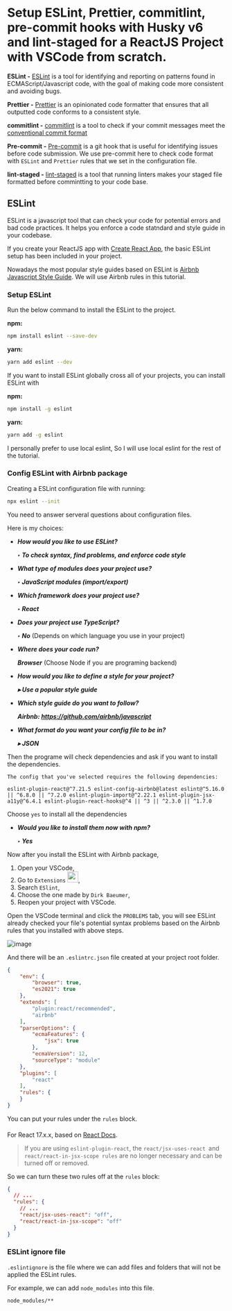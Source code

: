 # Setup ESLint, Prettier, commitlint, pre-commit hooks with Husky v6 and lint-staged for a ReactJS Project with VSCode from scratch.


__ESLint -__ [ESLint](https://eslint.org/docs/user-guide/getting-started) is a tool for identifying and reporting on patterns found in ECMAScript/Javascript code, with the goal of making code more consistent and avoiding bugs.

__Prettier -__ [Prettier](https://prettier.io/docs/en/index.html) is an opinionated code formatter that ensures that all outputted code conforms to a consistent style.

__commitlint -__ [commitlint](https://github.com/conventional-changelog/commitlint#what-is-commitlint) is a tool to check if your commit messages meet the [conventional commit format](https://www.conventionalcommits.org/en/v1.0.0/)

__Pre-commit -__ [Pre-commit](https://pre-commit.com/) is a git hook that is useful for identifying issues before code submission. We use pre-commit here to check code format with `ESLint` and `Prettier` rules that we set in the configuration file.

__lint-staged -__ [lint-staged](https://github.com/okonet/lint-staged) is a tool that running linters makes your staged file formatted before commintting to your code base.

## ESLint

ESLint is a javascript tool that can check your code for potential errors and bad code practices. It helps you enforce a code statndard and style guide in your codebase.

If you create your ReactJS app with [Create React App](https://reactjs.org/docs/create-a-new-react-app.html), the basic ESLint setup has been included in your project.

Nowadays the most popular style guides based on ESLint is [Airbnb Javascript Style Guide](https://github.com/airbnb/javascript). We will use Airbnb rules in this tutorial.

### Setup ESLint

Run the below command to install the ESLint to the project.

__npm:__
```bash
npm install eslint --save-dev
```
__yarn:__

```bash
yarn add eslint --dev
```

If you want to install ESLint globally cross all of your projects, you can install ESLint with

__npm:__
```bash
npm install -g eslint
```

__yarn:__
```bash
yarn add -g eslint
```

I personally prefer to use local eslint, So I will use local eslint for the rest of the tutorial.

### Config ESLint with Airbnb package

Creating a ESLint configuration file with running:

```bash
npx eslint --init
```

You need to answer serveral questions about configuration files.

Here is my choices:

* ___How would you like to use ESLint?___

  ___‣ To check syntax, find problems, and enforce code style___

* ___What type of modules does your project use?___
  
  ___‣ JavaScript modules (import/export)___

* ___Which framework does your project use?___

  ___‣ React___

* ___Does your project use TypeScript?___

  ___‣ No___ (Depends on which language you use in your project)

* ___Where does your code run?___
  
  ___Browser___ (Choose Node if you are programing backend)

* ___How would you like to define a style for your project?___

  ___▸ Use a popular style guide___

* ___Which style guide do you want to follow?___

  ___Airbnb: https://github.com/airbnb/javascript___

* ___What format do you want your config file to be in?___

  ___▸ JSON___

Then the programe will check dependencies and ask if you want to install the dependencies.

```
The config that you've selected requires the following dependencies:

eslint-plugin-react@^7.21.5 eslint-config-airbnb@latest eslint@^5.16.0 || ^6.8.0 || ^7.2.0 eslint-plugin-import@^2.22.1 eslint-plugin-jsx-a11y@^6.4.1 eslint-plugin-react-hooks@^4 || ^3 || ^2.3.0 || ^1.7.0
```
Choose `yes` to install all the dependencies
* ___Would you like to install them now with npm?___

  ___‣ Yes___

Now after you install the ESLint with Airbnb package, 

1. Open your VSCode, 
2. Go to `Extensions` <img src="https://user-images.githubusercontent.com/10986601/124714671-9ec5f900-df34-11eb-8753-06bcab58f58d.png" width="25" height="25">,
3. Search `ESlint`,
4. Choose the one made by `Dirk Baeumer`,
5. Reopen your project with VSCode.

Open the VSCode terminal and click the `PROBLEMS` tab, you will see ESLint already checked your file's potential syntax problems based on the Airbnb rules that you installed with above steps.

![image](https://user-images.githubusercontent.com/10986601/124716273-7939ef00-df36-11eb-878f-00b72ee72999.png)

And there will be an `.eslintrc.json` file created at your project root folder.

```json
{
    "env": {
        "browser": true,
        "es2021": true
    },
    "extends": [
        "plugin:react/recommended",
        "airbnb"
    ],
    "parserOptions": {
        "ecmaFeatures": {
            "jsx": true
        },
        "ecmaVersion": 12,
        "sourceType": "module"
    },
    "plugins": [
        "react"
    ],
    "rules": {
    }
}

```

You can put your rules under the `rules` block.


####
For React 17.x.x, based on [React Docs](https://reactjs.org/blog/2020/09/22/introducing-the-new-jsx-transform.html#eslint).

> If you are using `eslint-plugin-react`, the `react/jsx-uses-react `and `react/react-in-jsx-scope rules` are no longer necessary and can be turned off or removed.

So we can turn these two rules off at the `rules` block:

```json
{
  // ...
  "rules": {
    // ...
    "react/jsx-uses-react": "off",
    "react/react-in-jsx-scope": "off"
  }
}
```

### ESLint ignore file

`.eslintignore` is the file where we can add files and folders that will not be applied the ESLint rules.

For example, we can add `node_modules` into this file.

```
node_modules/**
```
